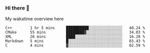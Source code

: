 ### Hi there 👋

<!--
**Jassy930/Jassy930** is a ✨ _special_ ✨ repository because its `README.md` (this file) appears on your GitHub profile.

Here are some ideas to get you started:

- 🔭 I’m currently working on ...
- 🌱 I’m currently learning ...
- 👯 I’m looking to collaborate on ...
- 🤔 I’m looking for help with ...
- 💬 Ask me about ...
- 📫 How to reach me: ...
- 😄 Pronouns: ...
- ⚡ Fun fact: ...
-->

My wakatime overview here
<!--START_SECTION:waka-->
```text
C++        1 hr 5 mins     ██████████░░░░░░░░░░░░░░░   40.24 % 
CMake      55 mins         ████████▓░░░░░░░░░░░░░░░░   34.03 % 
XML        26 mins         ████░░░░░░░░░░░░░░░░░░░░░   16.28 % 
Markdown   5 mins          █░░░░░░░░░░░░░░░░░░░░░░░░   03.43 % 
C          4 mins          ▓░░░░░░░░░░░░░░░░░░░░░░░░   02.59 % 
```
<!--END_SECTION:waka-->
